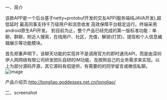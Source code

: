 一、简介

该款APP是一个后台基于netty+protobuf开发的交友APP(服务端纯JAVA开发),超低延时 最高同事支持千万级用户和消息收发
高效保障平台稳定运行。终端采用android原生API开发。 到目前为止，整个产品已经完成的第一版标准功能：单聊，群聊，附近人搜索，在线用户、社区，充值，解锁(打赏)，提现和个人信息编辑展示等功能模块。

首先郑重声明下，该聊天功能的实现并不是调用官方的即时通讯API，而是由深圳伊人网网络有限公司研发团队自研的IM功能，及按照自己的业务需求来实现。以上为部分源码开源，其它源码有偿提供，有需要的的同学留言或微信私聊。  
![image](https://user-images.githubusercontent.com/9836343/121782873-4d00ac00-cbde-11eb-88fc-56de33d09c1f.png)


产品介绍页:http://tongliao.goddesses.net.cn/tongliao/

二、screenshot
